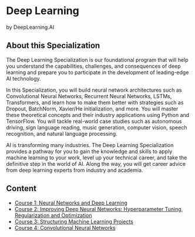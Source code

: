 # Deep Learning
by DeepLearning.AI

## About this Specialization
The Deep Learning Specialization is our foundational program that will help you understand the capabilities, challenges, and consequences of deep learning and prepare you to participate in the development of leading-edge AI technology.

In this Specialization, you will build neural network architectures such as Convolutional Neural Networks, Recurrent Neural Networks, LSTMs, Transformers, and learn how to make them better with strategies such as Dropout, BatchNorm, Xavier/He initialization, and more. You will master these theoretical concepts and their industry applications using Python and TensorFlow. You will tackle real-world case studies such as autonomous driving, sign language reading, music generation, computer vision, speech recognition, and natural language processing.

AI is transforming many industries. The Deep Learning Specialization provides a pathway for you to gain the knowledge and skills to apply machine learning to your work, level up your technical career, and take the definitive step in the world of AI. Along the way, you will get career advice from deep learning experts from industry and academia.

## Content
* [Course 1: Neural Networks and Deep Learning](./M1_Neural_Networks_and_Deep_Learning/README.md)
* [Course 2: Improving Deep Neural Networks: Hyperparameter Tuning, Regularization and Optimization](./M2_Improving_Deep_Neural_Networks_Hyperparameter_Tuning_Regularization_and_Optimization_Improving/README.md)
* [Course 3: Structuring Machine Learning Projects](./M3_Structuring_Machine_Learning_Projects/README.md)
* [Course 4: Convolutional Neural Networks](./M4_Convolutional_Neural_Networks/README.md)

